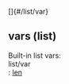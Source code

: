 []{#/list/var}    
## vars (list)    
Built-in list vars:    
list/var    
:   [len](/ref/list/var/len)  